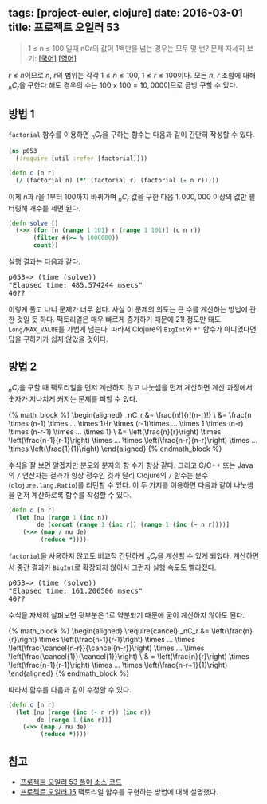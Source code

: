 tags: [project-euler, clojure]
date: 2016-03-01
title: 프로젝트 오일러 53
---
> 1 ≤ n ≤ 100 일때 nCr의 값이 1백만을 넘는 경우는 모두 몇 번?
> 문제 자세히 보기: [[국어]](http://euler.synap.co.kr/prob_detail.php?id=53) [[영어]](https://projecteuler.net/problem=53)

$r \le n$이므로 $n$, $r$의 범위는 각각 $1 \le n \le 100$, $1 \le r \le 100$이다. 모든 $n$, $r$ 조합에 대해 $_nC_r$을 구한다 해도 경우의 수는 $100 \times 100 = 10,000$이므로 금방 구할 수 있다.<!--more-->

## 방법 1
`factorial` 함수를 이용하면 $_nC_r$을 구하는 함수는 다음과 같이 간단히 작성할 수 있다.

```clojure
(ns p053
  (:require [util :refer [factorial]]))

(defn c [n r]
  (/ (factorial n) (*' (factorial r) (factorial (- n r)))))
```

이제 $n$과 $r$을 $1$부터 $100$까지 바꿔가며 $_nC_r$ 값을 구한 다음 $1,000,000$ 이상의 값만 필터링해 개수를 세면 된다.

```clojure
(defn solve []
  (->> (for [n (range 1 101) r (range 1 101)] (c n r))
       (filter #(>= % 1000000))
       count))
```

실행 결과는 다음과 같다.

<pre class="console">
p053=> (time (solve))
"Elapsed time: 485.574244 msecs"
40??
</pre>

이렇게 풀고 나니 문제가 너무 쉽다. 사실 이 문제의 의도는 큰 수를 계산하는 방법에 관한 것일 듯 하다. 팩토리얼은 매우 빠르게 증가하기 때문에 $21!$ 정도만 돼도 `Long/MAX_VALUE`를 가볍게 넘는다. 따라서 Clojure의 `BigInt`와 `*'` 함수가 아니었다면 답을 구하기가 쉽지 않았을 것이다.

## 방법 2
$_nC_r$을 구할 때 팩토리얼을 먼저 계산하지 않고 나눗셈을 먼저 계산하면 계산 과정에서 숫자가 지나치게 커지는 문제를 피할 수 있다.

{% math_block %}
\begin{aligned}
_nC_r &= \frac{n!}{r!(n-r)!} \\
&= \frac{n \times (n-1) \times ... \times 1}{r \times (r-1)\times ... \times 1 \times (n-r) \times (n-r-1) \times ... \times 1} \\
&= \left(\frac{n}{r}\right) \times \left(\frac{n-1}{r-1}\right) \times ... \times \left(\frac{n-r}{n-r}\right) \times ... \times \left(\frac{1}{1}\right)
\end{aligned}
{% endmath_block %}

수식을 잘 보면 알겠지만 분모와 분자의 항 수가 항상 같다. 그리고 C/C++ 또는 Java의 `/` 연산자는 결과가 항상 정수인 것과 달리 Clojure의 `/` 함수는 분수(`clojure.lang.Ratio`)를 리턴할 수 있다. 이 두 가지를 이용하면 다음과 같이 나눗셈을 먼저 계산하로록 함수를 작성할 수 있다.

```clojure
(defn c [n r]
  (let [nu (range 1 (inc n))
        de (concat (range 1 (inc r)) (range 1 (inc (- n r))))]
    (->> (map / nu de)
         (reduce *))))
```

`factorial`을 사용하지 않고도 비교적 간단하게 $_nC_r$을 계산할 수 있게 되었다. 계산하면서 중간 결과가 `BigInt`로 확장되지 않아서 그런지 실행 속도도 빨라졌다.

<pre class="console">
p053=> (time (solve))
"Elapsed time: 161.206506 msecs"
40??
</pre>

수식을 자세히 살펴보면 뒷부분은 1로 약분되기 때문에 굳이 계산하지 않아도 된다.

{% math_block %}
\begin{aligned}
\require{cancel}
_nC_r &= \left(\frac{n}{r}\right) \times \left(\frac{n-1}{r-1}\right) \times ... \times \left(\frac{\cancel{n-r}}{\cancel{n-r}}\right) \times ... \times \left(\frac{\cancel{1}}{\cancel{1}}\right) \\
& = \left(\frac{n}{r}\right) \times \left(\frac{n-1}{r-1}\right) \times ... \times \left(\frac{n-r+1}{1}\right)
\end{aligned}
{% endmath_block %}

따라서 함수를 다음과 같이 수정할 수 있다.

```clojure
(defn c [n r]
  (let [nu (range (inc (- n r)) (inc n))
        de (range 1 (inc r))]
    (->> (map / nu de)
         (reduce *))))
```

## 참고
* [프로젝트 오일러 53 풀이 소스 코드](https://github.com/ntalbs/euler/blob/master/src/p053.clj)
* [프로젝트 오일러 15](/2015/04/06/project-euler-015/)
팩토리얼 함수를 구현하는 방법에 대해 설명했다.
